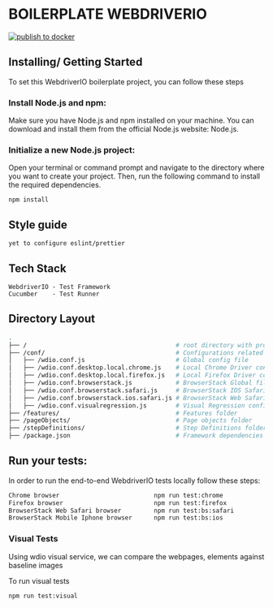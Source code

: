 # BOILERPLATE WEBDRIVERIO

[![publish to docker](https://github.com/hash-chandra/int-webdriverio-setup/actions/workflows/dockpush.yml/badge.svg)](https://github.com/hash-chandra/int-webdriverio-setup/actions/workflows/dockpush.yml)

## Installing/ Getting Started

To set this WebdriverIO boilerplate project, you can follow these steps

### Install Node.js and npm:
 Make sure you have Node.js and npm installed on your machine. You can download and install them from the official Node.js website: Node.js.

### Initialize a new Node.js project: 
Open your terminal or command prompt and navigate to the directory where you want to create your project. Then, run the following command to install the required dependencies.

```shell
npm install
```

## Style guide
    yet to configure eslint/prettier

## Tech Stack
    WebdriverIO - Test Framework
    Cucumber    - Test Runner
    
## Directory Layout

```bash
.
├── /                                         # root directory with project-wide configs and folders
├── /conf/                                    # Configurations related to framework & browser specific
│   ├── /wdio.conf.js                         # Global config file
│   ├── /wdio.conf.desktop.local.chrome.js    # Local Chrome Driver config
│   ├── /wdio.conf.desktop.local.firefox.js   # Local Firefox Driver config
│   ├── /wdio.conf.browserstack.js            # BrowserStack Global file
│   ├── /wdio.conf.browserstack.safari.js     # BrowserStack IOS Safari config
│   ├── /wdio.conf.browserstack.ios.safari.js # BrowserStack Web Safari config
│   ├── /wdio.conf.visualregression.js        # Visual Regression config
├── /features/                                # Features folder
├── /pageObjects/                             # Page objects folder
├── /stepDefinitions/                         # Step Definitions folder
├── /package.json                             # Framework dependencies
```

## Run your tests:

In order to run the end-to-end WebdriverIO tests locally follow these steps:

```bash 
Chrome browser                          npm run test:chrome   
Firefox browser                         npm run test:firefox  
BrowserStack Web Safari browser         npm run test:bs:safari  
BrowserStack Mobile Iphone browser      npm run test:bs:ios  
```

### Visual Tests

Using wdio visual service, we can compare the webpages, elements against baseline images

To run visual tests
```shell
npm run test:visual
```
